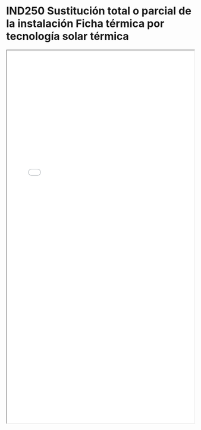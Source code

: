 
# IND250  Sustitución total o parcial de la instalación Ficha térmica por tecnología solar térmica

<iframe src="../IND250  Sustitución total o parcial de la instalación Ficha térmica por tecnología solar térmica.pdf" width="100%" height="1000px"></iframe>

